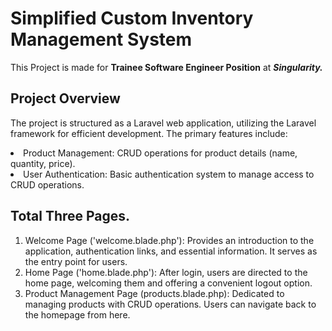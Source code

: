 # Simplified Custom Inventory Management System

This Project is made for <b>Trainee Software Engineer Position</b> at <b><i>Singularity.</b></i>

## Project Overview

The project is structured as a Laravel web application, utilizing the Laravel framework for efficient development. The primary features include:

<li> Product Management: CRUD operations for product details (name, quantity, price).
<li> User Authentication: Basic authentication system to manage access to CRUD operations.

## Total Three Pages.
<ol>
<li>Welcome Page ('welcome.blade.php'): Provides an introduction to the application, authentication links, and essential information. It serves as the entry point for users.

<li>Home Page ('home.blade.php'): After login, users are directed to the home page, welcoming them and offering a convenient logout option.

<li>Product Management Page (products.blade.php): Dedicated to managing products with CRUD operations. Users can navigate back to the homepage from here.
</ol>
